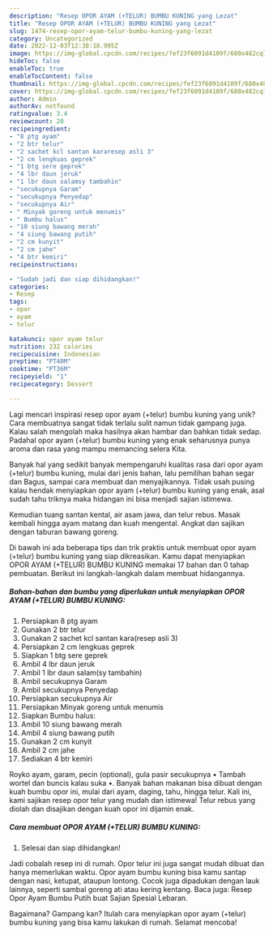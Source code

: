 ```yaml
---
description: "Resep OPOR AYAM (+TELUR) BUMBU KUNING yang Lezat"
title: "Resep OPOR AYAM (+TELUR) BUMBU KUNING yang Lezat"
slug: 1474-resep-opor-ayam-telur-bumbu-kuning-yang-lezat
category: Uncategorized
date: 2022-12-03T12:38:18.995Z
image: https://img-global.cpcdn.com/recipes/fef23f6091d4109f/680x482cq70/opor-ayam-telur-bumbu-kuning-foto-resep-utama.jpg
hideToc: false
enableToc: true
enableTocContent: false
thumbnail: https://img-global.cpcdn.com/recipes/fef23f6091d4109f/680x482cq70/opor-ayam-telur-bumbu-kuning-foto-resep-utama.jpg
cover: https://img-global.cpcdn.com/recipes/fef23f6091d4109f/680x482cq70/opor-ayam-telur-bumbu-kuning-foto-resep-utama.jpg
author: Admin
authorAv: notfound
ratingvalue: 3.4
reviewcount: 20
recipeingredient:
- "8 ptg ayam"
- "2 btr telur"
- "2 sachet kcl santan kararesep asli 3"
- "2 cm lengkuas geprek"
- "1 btg sere geprek"
- "4 lbr daun jeruk"
- "1 lbr daun salamsy tambahin"
- "secukupnya Garam"
- "secukupnya Penyedap"
- "secukupnya Air"
- " Minyak goreng untuk menumis"
- " Bumbu halus"
- "10 siung bawang merah"
- "4 siung bawang putih"
- "2 cm kunyit"
- "2 cm jahe"
- "4 btr kemiri"
recipeinstructions:

- "Sudah jadi dan siap dihidangkan!"
categories:
- Resep
tags:
- opor
- ayam
- telur

katakunci: opor ayam telur 
nutrition: 232 calories
recipecuisine: Indonesian
preptime: "PT40M"
cooktime: "PT36M"
recipeyield: "1"
recipecategory: Dessert

---
```





Lagi mencari inspirasi resep opor ayam (+telur) bumbu kuning yang unik? Cara membuatnya sangat tidak terlalu sulit namun tidak gampang juga. Kalau salah mengolah maka hasilnya akan hambar dan bahkan tidak sedap. Padahal opor ayam (+telur) bumbu kuning yang enak seharusnya punya aroma dan rasa yang mampu memancing selera Kita.





Banyak hal yang sedikit banyak mempengaruhi kualitas rasa dari opor ayam (+telur) bumbu kuning, mulai dari jenis bahan, lalu pemilihan bahan segar dan Bagus, sampai cara membuat dan menyajikannya. Tidak usah pusing kalau hendak menyiapkan opor ayam (+telur) bumbu kuning yang enak,      asal sudah tahu triknya maka hidangan ini bisa menjadi sajian istimewa.














Kemudian tuang santan kental, air asam jawa, dan telur rebus. Masak kembali hingga ayam matang dan kuah mengental. Angkat dan sajikan dengan taburan bawang goreng.






Di bawah ini ada beberapa tips dan trik praktis untuk membuat opor ayam (+telur) bumbu kuning yang siap dikreasikan. Kamu dapat menyiapkan OPOR AYAM (+TELUR) BUMBU KUNING memakai 17 bahan dan 0 tahap pembuatan. Berikut ini langkah-langkah dalam membuat hidangannya.

<!--inarticleads1-->

##### Bahan-bahan dan bumbu yang diperlukan untuk menyiapkan OPOR AYAM (+TELUR) BUMBU KUNING:

1. Persiapkan 8 ptg ayam
1. Gunakan 2 btr telur
1. Gunakan 2 sachet kcl santan kara(resep asli 3)
1. Persiapkan 2 cm lengkuas geprek
1. Siapkan 1 btg sere geprek
1. Ambil 4 lbr daun jeruk
1. Ambil 1 lbr daun salam(sy tambahin)
1. Ambil secukupnya Garam
1. Ambil secukupnya Penyedap
1. Persiapkan secukupnya Air
1. Persiapkan  Minyak goreng untuk menumis
1. Siapkan  Bumbu halus:
1. Ambil 10 siung bawang merah
1. Ambil 4 siung bawang putih
1. Gunakan 2 cm kunyit
1. Ambil 2 cm jahe
1. Sediakan 4 btr kemiri


Royko ayam, garam, pecin (optional), gula pasir secukupnya • Tambah wortel dan buncis kalau suka •. Banyak bahan makanan bisa dibuat dengan kuah bumbu opor ini, mulai dari ayam, daging, tahu, hingga telur. Kali ini, kami sajikan resep opor telur yang mudah dan istimewa! Telur rebus yang diolah dan disajikan dengan kuah opor ini dijamin enak. 

<!--inarticleads2-->

##### Cara membuat OPOR AYAM (+TELUR) BUMBU KUNING:


1. Selesai dan siap dihidangkan!

Jadi cobalah resep ini di rumah. Opor telur ini juga sangat mudah dibuat dan hanya memerlukan waktu. Opor ayam bumbu kuning bisa kamu santap dengan nasi, ketupat, ataupun lontong. Cocok juga dipadukan dengan lauk lainnya, seperti sambal goreng ati atau kering kentang. Baca juga: Resep Opor Ayam Bumbu Putih buat Sajian Spesial Lebaran. 

Bagaimana? Gampang kan? Itulah cara menyiapkan opor ayam (+telur) bumbu kuning yang bisa kamu lakukan di rumah. Selamat mencoba!
